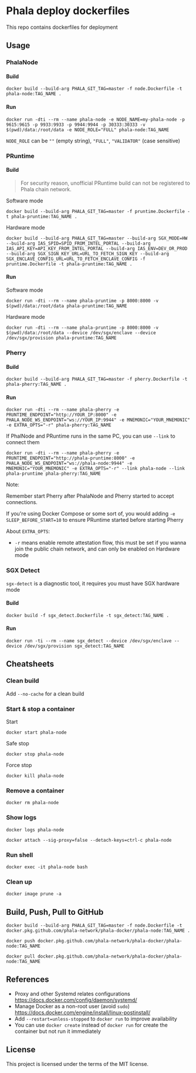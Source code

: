 Phala deploy dockerfiles
====

This repo contains dockerfiles for deployment

## Usage

### PhalaNode

#### Build

`docker build --build-arg PHALA_GIT_TAG=master -f node.Dockerfile -t phala-node:TAG_NAME .`

#### Run

`docker run -dti --rm --name phala-node -e NODE_NAME=my-phala-node -p 9615:9615 -p 9933:9933 -p 9944:9944 -p 30333:30333 -v $(pwd)/data:/root/data -e NODE_ROLE="FULL" phala-node:TAG_NAME`

`NODE_ROLE` can be `""` (empty string), `"FULL"`, `"VALIDATOR"` (case sensitive)

### PRuntime

#### Build

> For security reason, unofficial PRuntime build can not be registered to Phala chain network.

Software mode

`docker build --build-arg PHALA_GIT_TAG=master -f pruntime.Dockerfile -t phala-pruntime:TAG_NAME .`

Hardware mode

`docker build --build-arg PHALA_GIT_TAG=master --build-arg SGX_MODE=HW --build-arg IAS_SPID=SPID_FROM_INTEL_PORTAL --build-arg IAS_API_KEY=API_KEY_FROM_INTEL_PORTAL --build-arg IAS_ENV=DEV_OR_PROD --build-arg SGX_SIGN_KEY_URL=URL_TO_FETCH_SIGN_KEY --build-arg SGX_ENCLAVE_CONFIG_URL=URL_TO_FETCH_ENCLAVE_CONFIG -f pruntime.Dockerfile -t phala-pruntime:TAG_NAME .`

#### Run

Software mode

`docker run -dti --rm --name phala-pruntime -p 8000:8000 -v $(pwd)/data:/root/data phala-pruntime:TAG_NAME`

Hardware mode

`docker run -dti --rm --name phala-pruntime -p 8000:8000 -v $(pwd)/data:/root/data --device /dev/sgx/enclave --device /dev/sgx/provision phala-pruntime:TAG_NAME`

### Pherry

#### Build

`docker build --build-arg PHALA_GIT_TAG=master -f pherry.Dockerfile -t phala-pherry:TAG_NAME .`

#### Run

`docker run -dti --rm --name phala-pherry -e PRUNTIME_ENDPOINT="http://YOUR_IP:8000" -e PHALA_NODE_WS_ENDPOINT="ws://YOUR_IP:9944" -e MNEMONIC="YOUR_MNEMONIC" -e EXTRA_OPTS="-r" phala-pherry:TAG_NAME`

If PhalNode and PRuntime runs in the same PC, you can use `--link` to connect them

`docker run -dti --rm --name phala-pherry -e PRUNTIME_ENDPOINT="http://phala-pruntime:8000" -e PHALA_NODE_WS_ENDPOINT="ws://phala-node:9944" -e MNEMONIC="YOUR_MNEMONIC" -e EXTRA_OPTS="-r" --link phala-node --link phala-pruntime phala-pherry:TAG_NAME`

Note:

Remember start Pherry after PhalaNode and Pherry started to accept connections.

If you're using Docker Compose or some sort of, you would adding `-e SLEEP_BEFORE_START=10` to ensure PRuntime started before starting Pherry

About `EXTRA_OPTS`:

- `-r` means enable remote attestation flow, this must be set if you wanna join the public chain network, and can only be enabled on Hardware mode

### SGX Detect

`sgx-detect` is a diagnostic tool, it requires you must have SGX hardware mode

#### Build

`docker build -f sgx_detect.Dockerfile -t sgx_detect:TAG_NAME .`

#### Run

`docker run -ti --rm --name sgx_detect --device /dev/sgx/enclave --device /dev/sgx/provision sgx_detect:TAG_NAME`

## Cheatsheets

### Clean build

Add `--no-cache` for a clean build

### Start & stop a container

Start

`docker start phala-node`

Safe stop

`docker stop phala-node`

Force stop

`docker kill phala-node`

### Remove a container

`docker rm phala-node`

### Show logs

`docker logs phala-node`

`docker attach --sig-proxy=false --detach-keys=ctrl-c phala-node`

### Run shell

`docker exec -it phala-node bash`

### Clean up

`docker image prune -a`

## Build, Push, Pull to GitHub

`docker build --build-arg PHALA_GIT_TAG=master -f node.Dockerfile -t docker.pkg.github.com/phala-network/phala-docker/phala-node:TAG_NAME .`

`docker push docker.pkg.github.com/phala-network/phala-docker/phala-node:TAG_NAME`

`docker pull docker.pkg.github.com/phala-network/phala-docker/phala-node:TAG_NAME`

## References

- Proxy and other Systemd relates configurations <https://docs.docker.com/config/daemon/systemd/>
- Manage Docker as a non-root user (avoid `sudo`) <https://docs.docker.com/engine/install/linux-postinstall/>
- Add `--restart=unless-stopped` to `docker run` to improve availability
- You can use `docker create` instead of `docker run` for create the container but not run it immediately

## License

This project is licensed under the terms of the MIT license.
